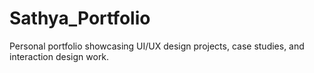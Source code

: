 # Sathya_Portfolio
Personal portfolio showcasing UI/UX design projects, case studies, and interaction design work.
